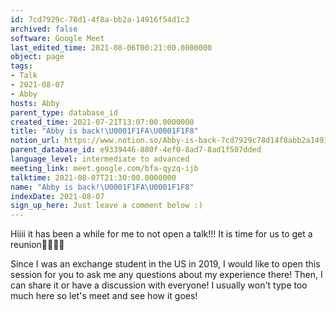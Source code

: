 ```yaml
---
id: 7cd7929c-78d1-4f8a-bb2a-14916f54d1c3
archived: false
software: Google Meet
last_edited_time: 2021-08-06T00:21:00.0000000
object: page
tags:
- Talk
- 2021-08-07
- Abby
hosts: Abby
parent_type: database_id
created_time: 2021-07-21T13:07:00.0000000
title: "Abby is back!\U0001F1FA\U0001F1F8"
notion_url: https://www.notion.so/Abby-is-back-7cd7929c78d14f8abb2a14916f54d1c3
parent_database_id: e9339446-880f-4ef0-8ad7-8ad1f507dded
language_level: intermediate to advanced
meeting_link: meet.google.com/bfa-qyzq-ijb
talktime: 2021-08-07T21:30:00.0000000
name: "Abby is back!\U0001F1FA\U0001F1F8"
indexDate: 2021-08-07
sign_up_here: Just leave a comment below :)
---
```


Hiiii it has been a while for me to not open a talk!!!
It is time for us to get a reunion🥰🥰👌🏻

Since I was an exchange student in the US in 2019, I would like to open this session for you to ask me any questions about my experience there! Then, I can share it or have a discussion with everyone! I usually won't type too much here so let's meet and see how it goes!







